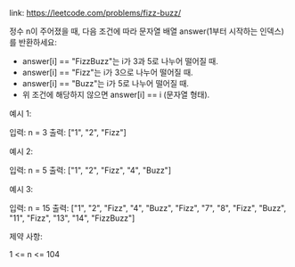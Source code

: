 link: https://leetcode.com/problems/fizz-buzz/



정수 n이 주어졌을 때, 다음 조건에 따라 문자열 배열 answer(1부터 시작하는 인덱스)를 반환하세요:

- answer[i] == "FizzBuzz"는 i가 3과 5로 나누어 떨어질 때.
- answer[i] == "Fizz"는 i가 3으로 나누어 떨어질 때.
- answer[i] == "Buzz"는 i가 5로 나누어 떨어질 때.
- 위 조건에 해당하지 않으면 answer[i] == i (문자열 형태).

예시 1:

입력: n = 3
출력: ["1", "2", "Fizz"]

예시 2:

입력: n = 5
출력: ["1", "2", "Fizz", "4", "Buzz"]

예시 3:

입력: n = 15
출력: ["1", "2", "Fizz", "4", "Buzz", "Fizz", "7", "8", "Fizz", "Buzz", "11", "Fizz", "13", "14", "FizzBuzz"]

제약 사항:

1 <= n <= 104
